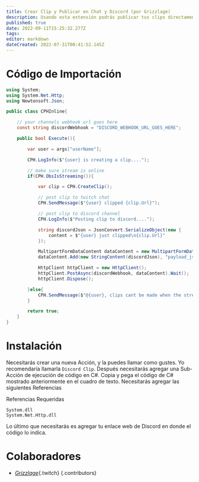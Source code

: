 ```yaml
---
title: Crear Clip y Publicar en Chat y Discord (por Grizzlage)
description: Usando esta extensión podrás publicar tus clips directamenteen discord usando un comando !clip.
published: true
date: 2022-09-11T15:25:32.277Z
tags: 
editor: markdown
dateCreated: 2022-07-31T00:41:52.145Z
---
```


# Código de Importación
```cs
using System;
using System.Net.Http;
using Newtonsoft.Json;

public class CPHInline{

    // your channels webhook url goes here
    const string discordWebhook = "DISCORD_WEBHOOK_URL_GOES_HERE";

    public bool Execute(){

        var user = args["userName"];

        CPH.LogInfo($"{user} is creating a clip....");

        // make sure stream is online
        if(CPH.ObsIsStreaming()){

            var clip = CPH.CreateClip();

            // post clip to twitch chat
            CPH.SendMessage($"{user} clipped {clip.Url}");

            // post clip to discord channel
            CPH.LogInfo($"Posting clip to discord....");

            string discordJson = JsonConvert.SerializeObject(new {
                content = $"{user} just clipped\n{clip.Url}"
            });

            MultipartFormDataContent dataContent = new MultipartFormDataContent();
            dataContent.Add(new StringContent(discordJson), "payload_json");

            HttpClient httpClient = new HttpClient();
            httpClient.PostAsync(discordWebhook, dataContent).Wait();
            httpClient.Dispose();

        }else{
            CPH.SendMessage($"@{user}, clips cant be made when the stream is offline");
        }

        return true;
    }
}
```
# Instalación

Necesitarás crear una nueva Acción, y la puedes llamar como gustes. Yo recomendaría llamarla `Discord Clip`. Después necesitarás agregar una Sub-Acción de ejecución de código en C#. Copia y pega el código de C# mostrado anteriormente en el cuadro de texto. Necesitarás agregar las siguientes Referencias

Referencias Requeridas
```
System.dll
System.Net.Http.dll
```
Lo último que necesitarás es agregar tu enlace web de Discord en donde el código lo indica.


# Colaboradores

- [*Grizzlage*](https://www.twitch.tv/grizzlage){.twitch}
{.contributors}